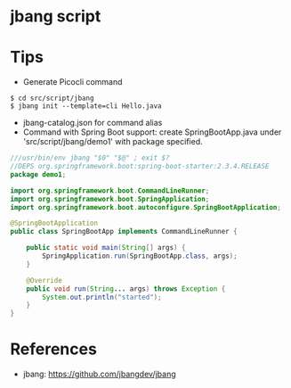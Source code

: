 jbang script
============

# Tips

* Generate Picocli command

```
$ cd src/script/jbang
$ jbang init --template=cli Hello.java
```

* jbang-catalog.json for command alias
* Command with Spring Boot support: create SpringBootApp.java under 'src/script/jbang/demo1' with package specified.

```java
///usr/bin/env jbang "$0" "$@" ; exit $?
//DEPS org.springframework.boot:spring-boot-starter:2.3.4.RELEASE
package demo1;

import org.springframework.boot.CommandLineRunner;
import org.springframework.boot.SpringApplication;
import org.springframework.boot.autoconfigure.SpringBootApplication;

@SpringBootApplication
public class SpringBootApp implements CommandLineRunner {

    public static void main(String[] args) {
        SpringApplication.run(SpringBootApp.class, args);
    }

    @Override
    public void run(String... args) throws Exception {
        System.out.println("started");
    }
}
```

# References

* jbang: https://github.com/jbangdev/jbang